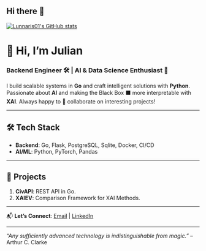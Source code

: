 ## Hi there 👋

[![Lunnaris01's GitHub stats](https://github-readme-stats.vercel.app/api?username=Lunnaris01)](https://github.com/anuraghazra/github-readme-stats)

<!--
**Lunnaris01/Lunnaris01** is a ✨ _special_ ✨ repository because its `README.md` (this file) appears on your GitHub profile.

Here are some ideas to get you started:

- 🔭 I’m currently working on ...
- 🌱 I’m currently learning ...
- 👯 I’m looking to collaborate on ...
- 🤔 I’m looking for help with ...
- 💬 Ask me about ...
- 📫 How to reach me: ...
- 😄 Pronouns: ...
- ⚡ Fun fact: ...
-->

# 👋 Hi, I’m Julian 
### Backend Engineer 🛠️ | AI & Data Science Enthusiast 🧠  

I build scalable systems in **Go** and craft intelligent solutions with **Python**. Passionate about **AI** and making the Black Box ⬛ more interpretable with **XAI**.
Always happy to 🤝 collaborate on interesting projects!

---

## 🛠️ **Tech Stack**  
- **Backend**: Go, Flask, PostgreSQL, Sqlite, Docker, CI/CD  
- **AI/ML**: Python, PyTorch, Pandas
---

## 🌟 **Projects**  
1. **CivAPI**: REST API in Go.  
2. **XAIEV**: Comparison Framework for XAI Methods.

---

📬 **Let’s Connect**: [Email](Julian_Ullrich@live.de) | [LinkedIn](https://www.linkedin.com/in/julian-ullrich-bb534b33a/)

---

*“Any sufficiently advanced technology is indistinguishable from magic.”* – Arthur C. Clarke  

